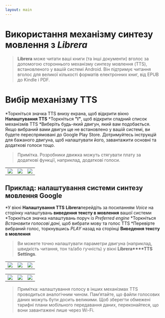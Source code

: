 ```yaml
---
layout: main
---
```


# Використання механізму синтезу мовлення з _Librera_

> **Librera** може читати ваші книги (та інші документи) вголос за допомогою стороннього механізму синтезу мовлення (TTS), встановленого у вашій системі Android. Він підтримує читання вголос для великої кількості форматів електронних книг, від EPUB до Kindle і PDF.

# Вибір механізму TTS

*Торкніться значка TTS внизу екрана, щоб відкрити вікно **Налаштування TTS**
*Торкніться **&quot;i&quot;**, щоб відкрити спадний список механізмів TTS
*Виберіть будь-який двигун, який вам подобається. Якщо вибраний вами двигун ще не встановлено у вашій системі, ви будете переспрямовані до Google Play Store. Дотримуйтесь інструкцій для бажаного двигуна, щоб налаштувати його, завантажити основні та додаткові голоси тощо.

> Примітка. Розробники движка можуть стягувати плату за додаткові функції, наприклад, додаткові голоси.

||||
|-|-|-|
|![](1.jpg)|![](3.jpg)|![](2.jpg)|

## Приклад: налаштування системи синтезу мовлення Google

*У вікні **Налаштування TTS** **Librera**перейдіть за посиланням _Voice_ на сторінку налаштувань **виведення тексту в мовлення** вашої системи
*Торкніться значка налаштувань поруч із _Preferred engine_
*Торкніться _Встановити голосові дані_, щоб вибрати мову та голос TTS
*Перевірте вибраний голос, торкнувшись _PLAY_ назад на сторінці **Виведення тексту в мовлення**

> Ви можете точно налаштувати параметри двигуна (наприклад, швидкість читання, тон та/або гучність) у вікні **Librera****TTS Settings**.

||||
|-|-|-|
|![](4.jpg)|![](5.jpg)|![](6.jpg)|

||||
|-|-|-|
|![](7.jpg)|![](8.jpg)|![](9.jpg)|

> Примітка: налаштування голосу в інших механізмах TTS проводиться аналогічним чином. Пам’ятайте, що файли голосових даних можуть бути досить великими. Щоб зберегти обмежені тарифні плани мобільного передавання даних, переконайтеся, що вони завантажені лише через Wi-Fi.
